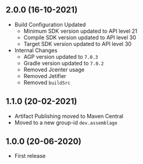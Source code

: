 ## 2.0.0 (16-10-2021)
- Build Configuration Updated
  - Minimum SDK version updated to API level 21
  - Compile SDK version updated to API level 30
  - Target SDK version updated to API level 30
- Internal Changes
  - AGP version updated to `7.0.3`
  - Gradle version updated to `7.0.2`
  - Removed Jcenter usage
  - Removed Jetifier
  - Removed `buildSrc`

## 1.1.0 (20-02-2021)
- Artifact Publishing moved to Maven Central
- Moved to a new group-id `dev.assemblage`

## 1.0.0 (20-06-2020)
- First release